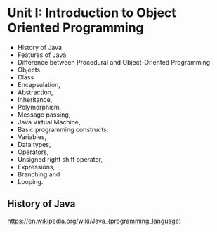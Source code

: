 # Unit I: Introduction to Object Oriented Programming

- History of Java
- Features of Java
- Difference between Procedural and Object-Oriented Programming
- Objects
- Class
- Encapsulation,
- Abstraction,
- Inheritance,
- Polymorphism,
- Message passing,
- Java Virtual Machine,
- Basic programming constructs:
- Variables,
- Data types,
- Operators,
- Unsigned right shift operator,
- Expressions,
- Branching and
- Looping.

## History of Java

https://en.wikipedia.org/wiki/Java_(programming_language)
